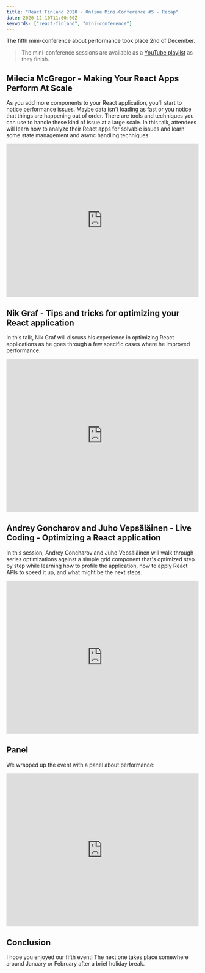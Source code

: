 ```yaml
---
title: "React Finland 2020 - Online Mini-Conference #5 - Recap"
date: 2020-12-10T11:00:00Z
keywords: ["react-finland", "mini-conference"]
---
```


The fifth mini-conference about performance took place 2nd of December.

> The mini-conference sessions are available as a [YouTube playlist](https://www.youtube.com/playlist?list=PL-a9lBflNu2oC5Rit5oW9hFVdGJrzEW6Q) as they finish.

## Milecia McGregor - Making Your React Apps Perform At Scale

As you add more components to your React application, you'll start to notice performance issues. Maybe data isn't loading as fast or you notice that things are happening out of order. There are tools and techniques you can use to handle these kind of issue at a large scale. In this talk, attendees will learn how to analyze their React apps for solvable issues and learn some state management and async handling techniques.

<iframe width="100%" height="400" src="https://www.youtube.com/embed/mYHJeFOr-vg" frameborder="0" allow="accelerometer; autoplay; encrypted-media; gyroscope; picture-in-picture" allowfullscreen></iframe>

## Nik Graf - Tips and tricks for optimizing your React application

In this talk, Nik Graf will discuss his experience in optimizing React applications as he goes through a few specific cases where he improved performance.

<iframe width="100%" height="400" src="https://www.youtube.com/embed/KdG-ylNxSlg" frameborder="0" allow="accelerometer; autoplay; encrypted-media; gyroscope; picture-in-picture" allowfullscreen></iframe>

## Andrey Goncharov and Juho Vepsäläinen - Live Coding - Optimizing a React application

In this session, Andrey Goncharov and Juho Vepsäläinen will walk through series optimizations against a simple grid component that's optimized step by step while learning how to profile the application, how to apply React APIs to speed it up, and what might be the next steps.

<iframe width="100%" height="400" src="https://www.youtube.com/embed/gg2aARkU5yE" frameborder="0" allow="accelerometer; autoplay; encrypted-media; gyroscope; picture-in-picture" allowfullscreen></iframe>

## Panel

We wrapped up the event with a panel about performance:

<iframe width="100%" height="400" src="https://www.youtube.com/embed/Lkqpl2QnF34" frameborder="0" allow="accelerometer; autoplay; encrypted-media; gyroscope; picture-in-picture" allowfullscreen></iframe>

## Conclusion

I hope you enjoyed our fifth event! The next one takes place somewhere around January or February after a brief holiday break.
